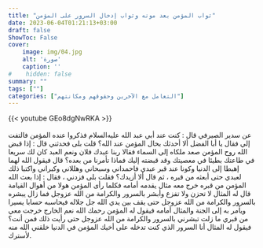 ```yaml
---
title: "ثواب المؤمن بعد موته وثواب إدخال السرور على المؤمن" 
date: 2023-06-04T01:21:13+03:00
draft: false
ShowToc: False
cover:
    image: img/04.jpg
    alt: 'صورة'
    caption: ''
#    hidden: false
summary: ""
tags: [""]
categories: ["التعامل مع الآخرين وحقوقهم ومكانتهم"]
---
```

{{< youtube GEo8dgNwRKA >}}  
 <br>
عن سدير الصيرفي قال : كنت عند أبي عبد الله عليه‌السلام
فذكروا عنده المؤمن فالتفت إلي فقال يا أبا الفضل ألا أحدثك بحال
المؤمن عند الله؟ قلت بلى فحدثني قال : إذا قبض الله روح المؤمن صعد
ملكاه إلى السماء فقالا ربنا عبدك فلان ونعم العبد كان لك سريعا في
طاعتك بطيئا في معصيتك وقد قبضته إليك فماذا تأمرنا من بعده؟ قال
فيقول الله لهما إهبطا إلى الدنيا وكونا عند قبر عبدي فاحمداني وسبحاني
وهللاني وكبراني واكتبا ذلك لعبدي حتى أبعثه من قبره ، ثم قال ألا
أزيدك؟ فقلت بلى فزدني ، فقال : إذا بعث الله المؤمن من قبره خرج
معه مثال يقدمه أمامه فكلما رأى المؤمن هولا من أهوال القيامة قال له
المثال لا تحزن ولا تفزع وأبشر بالسرور والكرامة من الله عزوجل
فما زال يبشره بالسرور والكرامة من الله عزوجل حتى يقف بين يدي
الله جل جلاله فيحاسبه حسابا يسيرا ويأمر به إلى الجنة والمثال أمامه فيقول
له المؤمن رحمك الله نعم الخارج خرجت معي من قبري ما زلت تبشرني
بالسرور والكرامة من الله عزوجل حتى رأيت ذلك فمن أنت؟ فيقول
له المثال أنا السرور الذي كنت تدخله على أخيك المؤمن في الدنيا خلقني
الله منه لأسترك.
